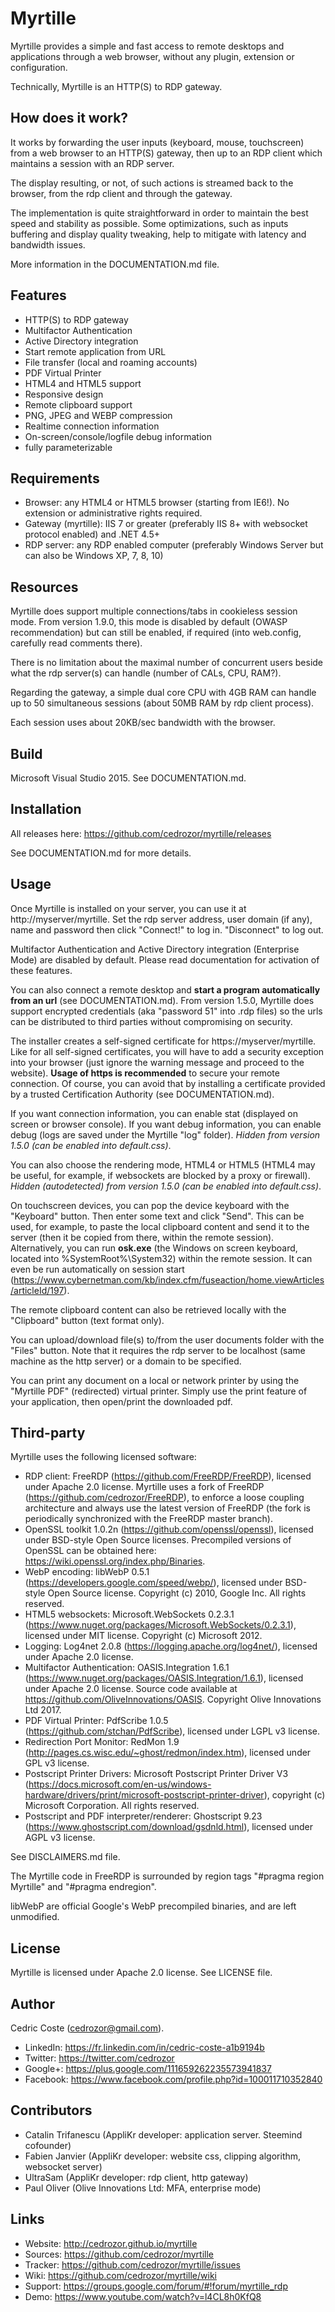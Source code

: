 ﻿# Myrtille
Myrtille provides a simple and fast access to remote desktops and applications through a web browser, without any plugin, extension or configuration.

Technically, Myrtille is an HTTP(S) to RDP gateway.

## How does it work?
It works by forwarding the user inputs (keyboard, mouse, touchscreen) from a web browser to an HTTP(S) gateway, then up to an RDP client which maintains a session with an RDP server.

The display resulting, or not, of such actions is streamed back to the browser, from the rdp client and through the gateway.

The implementation is quite straightforward in order to maintain the best speed and stability as possible. Some optimizations, such as inputs buffering and display quality tweaking, help to mitigate with latency and bandwidth issues.

More information in the DOCUMENTATION.md file.

## Features
- HTTP(S) to RDP gateway
- Multifactor Authentication
- Active Directory integration
- Start remote application from URL
- File transfer (local and roaming accounts)
- PDF Virtual Printer
- HTML4 and HTML5 support
- Responsive design
- Remote clipboard support
- PNG, JPEG and WEBP compression
- Realtime connection information
- On-screen/console/logfile debug information
- fully parameterizable

## Requirements
- Browser: any HTML4 or HTML5 browser (starting from IE6!). No extension or administrative rights required.
- Gateway (myrtille): IIS 7 or greater (preferably IIS 8+ with websocket protocol enabled) and .NET 4.5+
- RDP server: any RDP enabled computer (preferably Windows Server but can also be Windows XP, 7, 8, 10)

## Resources
Myrtille does support multiple connections/tabs in cookieless session mode. From version 1.9.0, this mode is disabled by default (OWASP recommendation) but can still be enabled, if required (into web.config, carefully read comments there).

There is no limitation about the maximal number of concurrent users beside what the rdp server(s) can handle (number of CALs, CPU, RAM?).

Regarding the gateway, a simple dual core CPU with 4GB RAM can handle up to 50 simultaneous sessions (about 50MB RAM by rdp client process).

Each session uses about 20KB/sec bandwidth with the browser.

## Build
Microsoft Visual Studio 2015. See DOCUMENTATION.md.

## Installation
All releases here: https://github.com/cedrozor/myrtille/releases

See DOCUMENTATION.md for more details.

## Usage
Once Myrtille is installed on your server, you can use it at http://myserver/myrtille. Set the rdp server address, user domain (if any), name and password then click "Connect!" to log in. "Disconnect" to log out.

Multifactor Authentication and Active Directory integration (Enterprise Mode) are disabled by default. Please read documentation for activation of these features.

You can also connect a remote desktop and **start a program automatically from an url** (see DOCUMENTATION.md). From version 1.5.0, Myrtille does support encrypted credentials (aka "password 51" into .rdp files) so the urls can be distributed to third parties without compromising on security.

The installer creates a self-signed certificate for https://myserver/myrtille. Like for all self-signed certificates, you will have to add a security exception into your browser (just ignore the warning message and proceed to the website). **Usage of https is recommended** to secure your remote connection.
Of course, you can avoid that by installing a certificate provided by a trusted Certification Authority (see DOCUMENTATION.md).

If you want connection information, you can enable stat (displayed on screen or browser console). If you want debug information, you can enable debug (logs are saved under the Myrtille "log" folder). *Hidden from version 1.5.0 (can be enabled into default.css)*.

You can also choose the rendering mode, HTML4 or HTML5 (HTML4 may be useful, for example, if websockets are blocked by a proxy or firewall). *Hidden (autodetected) from version 1.5.0 (can be enabled into default.css)*.

On touchscreen devices, you can pop the device keyboard with the "Keyboard" button. Then enter some text and click "Send". This can be used, for example, to paste the local clipboard content and send it to the server (then it be copied from there, within the remote session).
Alternatively, you can run **osk.exe** (the Windows on screen keyboard, located into %SystemRoot%\System32) within the remote session. It can even be run automatically on session start (https://www.cybernetman.com/kb/index.cfm/fuseaction/home.viewArticles/articleId/197).

The remote clipboard content can also be retrieved locally with the "Clipboard" button (text format only).

You can upload/download file(s) to/from the user documents folder with the "Files" button. Note that it requires the rdp server to be localhost (same machine as the http server) or a domain to be specified.

You can print any document on a local or network printer by using the "Myrtille PDF" (redirected) virtual printer. Simply use the print feature of your application, then open/print the downloaded pdf.

## Third-party
Myrtille uses the following licensed software:
- RDP client: FreeRDP (https://github.com/FreeRDP/FreeRDP), licensed under Apache 2.0 license. Myrtille uses a fork of FreeRDP (https://github.com/cedrozor/FreeRDP), to enforce a loose coupling architecture and always use the latest version of FreeRDP (the fork is periodically synchronized with the FreeRDP master branch).
- OpenSSL toolkit 1.0.2n (https://github.com/openssl/openssl), licensed under BSD-style Open Source licenses. Precompiled versions of OpenSSL can be obtained here: https://wiki.openssl.org/index.php/Binaries.
- WebP encoding: libWebP 0.5.1 (https://developers.google.com/speed/webp/), licensed under BSD-style Open Source license. Copyright (c) 2010, Google Inc. All rights reserved.
- HTML5 websockets: Microsoft.WebSockets 0.2.3.1 (https://www.nuget.org/packages/Microsoft.WebSockets/0.2.3.1), licensed under MIT license. Copyright (c) Microsoft 2012.
- Logging: Log4net 2.0.8 (https://logging.apache.org/log4net/), licensed under Apache 2.0 license.
- Multifactor Authentication: OASIS.Integration 1.6.1 (https://www.nuget.org/packages/OASIS.Integration/1.6.1), licensed under Apache 2.0 license. Source code available at https://github.com/OliveInnovations/OASIS. Copyright Olive Innovations Ltd 2017.
- PDF Virtual Printer: PdfScribe 1.0.5 (https://github.com/stchan/PdfScribe), licensed under LGPL v3 license.
- Redirection Port Monitor: RedMon 1.9 (http://pages.cs.wisc.edu/~ghost/redmon/index.htm), licensed under GPL v3 license.
- Postscript Printer Drivers: Microsoft Postscript Printer Driver V3 (https://docs.microsoft.com/en-us/windows-hardware/drivers/print/microsoft-postscript-printer-driver), copyright (c) Microsoft Corporation. All rights reserved.
- Postscript and PDF interpreter/renderer: Ghostscript 9.23 (https://www.ghostscript.com/download/gsdnld.html), licensed under AGPL v3 license.

See DISCLAIMERS.md file.

The Myrtille code in FreeRDP is surrounded by region tags "#pragma region Myrtille" and "#pragma endregion".

libWebP are official Google's WebP precompiled binaries, and are left unmodified.

## License
Myrtille is licensed under Apache 2.0 license.
See LICENSE file.

## Author
Cedric Coste (cedrozor@gmail.com).
- LinkedIn:	https://fr.linkedin.com/in/cedric-coste-a1b9194b
- Twitter:	https://twitter.com/cedrozor
- Google+:	https://plus.google.com/111659262235573941837
- Facebook:	https://www.facebook.com/profile.php?id=100011710352840

## Contributors
- Catalin Trifanescu (AppliKr developer: application server. Steemind cofounder)
- Fabien Janvier (AppliKr developer: website css, clipping algorithm, websocket server)
- UltraSam (AppliKr developer: rdp client, http gateway)
- Paul Oliver (Olive Innovations Ltd: MFA, enterprise mode)

## Links
- Website:	http://cedrozor.github.io/myrtille
- Sources:	https://github.com/cedrozor/myrtille
- Tracker:	https://github.com/cedrozor/myrtille/issues
- Wiki:		https://github.com/cedrozor/myrtille/wiki
- Support:	https://groups.google.com/forum/#!forum/myrtille_rdp
- Demo:		https://www.youtube.com/watch?v=l4CL8h0KfQ8
